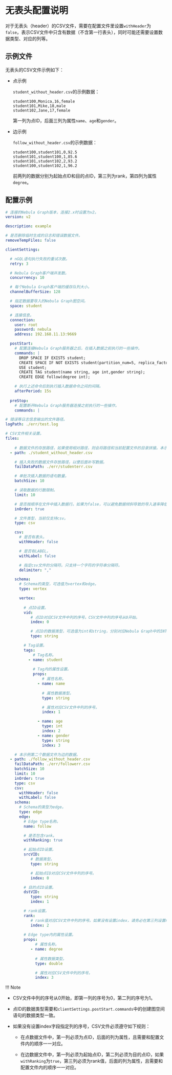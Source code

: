 # 无表头配置说明

对于无表头（header）的CSV文件，需要在配置文件里设置`withHeader`为`false`，表示CSV文件中只含有数据（不含第一行表头），同时可能还需要设置数据类型、对应的列等。

## 示例文件

无表头的CSV文件示例如下：

- 点示例

  `student_without_header.csv`的示例数据：

  ```csv
  student100,Monica,16,female
  student101,Mike,18,male
  student102,Jane,17,female
  ```

  第一列为点ID，后面三列为属性`name`、`age`和`gender`。

- 边示例

  `follow_without_header.csv`的示例数据：

  ```csv
  student100,student101,0,92.5
  student101,student100,1,85.6
  student101,student102,2,93.2
  student100,student102,1,96.2
  ```

  前两列的数据分别为起始点ID和目的点ID，第三列为rank，第四列为属性`degree`。

## 配置示例

```yaml
# 连接的Nebula Graph版本，连接2.x时设置为v2。
version: v2

description: example

# 是否删除临时生成的日志和错误数据文件。
removeTempFiles: false

clientSettings:

  # nGQL语句执行失败的重试次数。
  retry: 3

  # Nebula Graph客户端并发数。
  concurrency: 10 

  # 每个Nebula Graph客户端的缓存队列大小。
  channelBufferSize: 128

  # 指定数据要导入的Nebula Graph图空间。
  space: student

  # 连接信息。
  connection:
    user: root
    password: nebula
    address: 192.168.11.13:9669

  postStart:
    # 配置连接Nebula Graph服务器之后，在插入数据之前执行的一些操作。
    commands: |
      DROP SPACE IF EXISTS student;
      CREATE SPACE IF NOT EXISTS student(partition_num=5, replica_factor=1, vid_type=FIXED_STRING(20));
      USE student;
      CREATE TAG student(name string, age int,gender string);
      CREATE EDGE follow(degree int);

    # 执行上述命令后到执行插入数据命令之间的间隔。
    afterPeriod: 15s
  
  preStop:
    # 配置断开Nebula Graph服务器连接之前执行的一些操作。
    commands: |

# 错误等日志信息输出的文件路径。    
logPath: ./err/test.log

# CSV文件相关设置。
files:
  
    # 数据文件的存放路径，如果使用相对路径，则会将路径和当前配置文件的目录拼接。本示例第一个数据文件为点的数据。
  - path: ./student_without_header.csv

    # 插入失败的数据文件存放路径，以便后面补写数据。
    failDataPath: ./err/studenterr.csv

    # 单批次插入数据的语句数量。
    batchSize: 10

    # 读取数据的行数限制。
    limit: 10

    # 是否按顺序在文件中插入数据行。如果为false，可以避免数据倾斜导致的导入速率降低。
    inOrder: true

    # 文件类型，当前仅支持csv。
    type: csv

    csv:
      # 是否有表头。
      withHeader: false

      # 是否有LABEL。
      withLabel: false

      # 指定csv文件的分隔符。只支持一个字符的字符串分隔符。
      delimiter: ","

    schema:
      # Schema的类型，可选值为vertex和edge。
      type: vertex

      vertex:
        
        # 点ID设置。
        vid:
           # 点ID对应CSV文件中列的序号。CSV文件中列的序号从0开始。
           index: 0

           # 点ID的数据类型，可选值为int和string，分别对应Nebula Graph中的INT64和FIXED_STRING。
           type: string

        # Tag设置。   
        tags:
            # Tag名称。
          - name: student
           
            # Tag内的属性设置。
            props:
                # 属性名称。
              - name: name
                
                # 属性数据类型。
                type: string

                # 属性对应CSV文件中列的序号。
                index: 1

              - name: age
                type: int
                index: 2
              - name: gender
                type: string
                index: 3

    # 本示例第二个数据文件为边的数据。
  - path: ./follow_without_header.csv
    failDataPath: ./err/followerr.csv
    batchSize: 10
    limit: 10
    inOrder: true
    type: csv
    csv:
      withHeader: false
      withLabel: false
    schema:
      # Schema的类型为edge。
      type: edge
      edge:
        # Edge type名称。
        name: follow

        # 是否包含rank。
        withRanking: true

        # 起始点ID设置。
        srcVID:
           # 数据类型。
           type: string

           # 起始点ID对应CSV文件中列的序号。
           index: 0

        # 目的点ID设置。
        dstVID:
           type: string
           index: 1

        # rank设置。
        rank:
           # rank值对应CSV文件中列的序号。如果没有设置index，请务必在第三列设置rank的值。之后的列依次设置各属性。
           index: 2
        
        # Edge type内的属性设置。
        props:
             # 属性名称。
           - name: degree
             
             # 属性数据类型。
             type: double

             # 属性对应CSV文件中列的序号。
             index: 3
```

!!! Note

  - CSV文件中列的序号从0开始，即第一列的序号为0，第二列的序号为1。

  - 点ID的数据类型需要和`clientSettings.postStart.commands`中的创建图空间语句的数据类型一致。

  - 如果没有设置index字段指定列的序号，CSV文件必须遵守如下规则：

    + 在点数据文件中，第一列必须为点ID，后面的列为属性，且需要和配置文件内的顺序一一对应。

    + 在边数据文件中，第一列必须为起始点ID，第二列必须为目的点ID，如果`withRanking`为`true`，第三列必须为rank值，后面的列为属性，且需要和配置文件内的顺序一一对应。